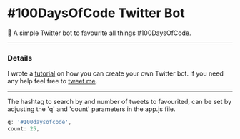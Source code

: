 # #100DaysOfCode Twitter Bot
🤖 A simple Twitter bot to favourite all things #100DaysOfCode.

___

###  Details
I wrote a [tutorial](https://medium.com/@ajukco/how-i-built-a-twitter-bot-for-100daysofcode-768ef5e12405) on how you can create your own Twitter bot. If you need any help feel free to [tweet me](https://twitter.com/ajukco). 

___

The hashtag to search by and number of tweets to favourited, can be set by adjusting the 'q' and 'count' parameters in the app.js file.

```javascript
q: '#100daysofcode',
count: 25,
```
